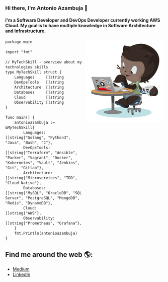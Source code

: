 ### Hi there, I'm Antonio Azambuja 👋

#### I'm a Software Developer and DevOps Developer currently working AWS Cloud. My goal is to have multiple knowledge in Software Architecture and Infrastructure.

<img align="right" src="blacktocat.png" alt="homer" width="250"/>

```golang
package main

import "fmt"

// MyTechSkill - overview about my technologies skills
type MyTechSkill struct {
	Languages     []string
	DevOpsTools   []string
	Architecture  []string
	Databases     []string
	Cloud         []string
	Observability []string
}

func main() {
	antonioazambuja := &MyTechSkill{
		Languages:     []string{"Golang", "Python3", "Java", "Bash", "C"},
		DevOpsTools:   []string{"Terraform", "Ansible", "Packer", "Vagrant", "Docker", "Kubernetes", "Vault", "Jenkins", "Git", "Gitlab"},
		Architecture:  []string{"Microservices", "TDD", "Cloud Native"},
		Databases:     []string{"MySQL", "OracleDB", "SQL Server", "PostgreSQL", "MongoDB", "Redis", "DynamoDB"},
		Cloud:         []string{"AWS"},
		Observability: []string{"Prometheus", "Grafana"},
	}
	fmt.Println(antonioazambuja)
}

```

## Find me around the web 🌎:
- [Medium](https://medium.com/@antonioazambuja_)
- [LinkedIn](https://www.linkedin.com/in/antonio-azambuja-64887a160/)